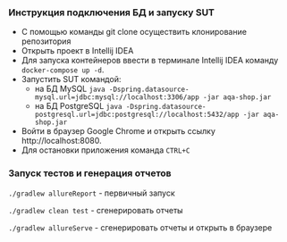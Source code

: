 ### Инструкция подключения БД и запуску SUT
* C помощью команды git clone осуществить клонирование репозитория
* Открыть проект в Intellij IDEA
* Для запуска контейнеров ввести в терминале Intellij IDEA команду `docker-compose up -d`.
* Запустить SUT командой:
  * на БД MySQL `java -Dspring.datasource-mysql.url=jdbc:mysql://localhost:3306/app -jar aqa-shop.jar`
  * на БД PostgreSQL `java -Dspring.datasource-postgresql.url=jdbc:postgresql://localhost:5432/app -jar aqa-shop.jar`  
* Войти в браузер Google Chrome и открыть ссылку http://localhost:8080.
* Для остановки приложения команда `CTRL+C`


### Запуск тестов и генерация отчетов

`./gradlew allureReport` - первичный запуск

`./gradlew clean test` - сгенерировать отчеты

`./gradlew allureServe` - сгенерировать отчеты и открыть в браузере

